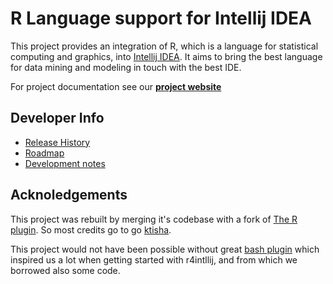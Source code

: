 R Language support for Intellij IDEA
=====

This project provides an integration of R, which is a language for statistical computing and graphics, into [Intellij IDEA](http://jetbrains.com). It aims to bring the best language for data mining and modeling in touch with the best IDE. 



For project documentation see our **[project website](http://holgerbrandl.github.io/r4intellij)**


## Developer Info

* [Release History](Changes.md) 
* [Roadmap](misc/todo.md) 
* [Development notes](misc/devel_notes.md) 

Acknoledgements
----

This project was rebuilt by merging it's codebase with a fork of [The R plugin](https://github.com/ktisha/TheRPlugin). So most credits go to go [ktisha](https://github.com/ktisha).
  
This project would not have been possible without great [bash plugin](https://plugins.jetbrains.com/plugin/4230?pr=phpStorm) which inspired us a lot when getting started with r4intllij, and from which we borrowed also some code.
